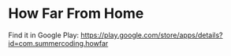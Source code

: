 How Far From Home
=======

Find it in Google Play:
https://play.google.com/store/apps/details?id=com.summercoding.howfar
